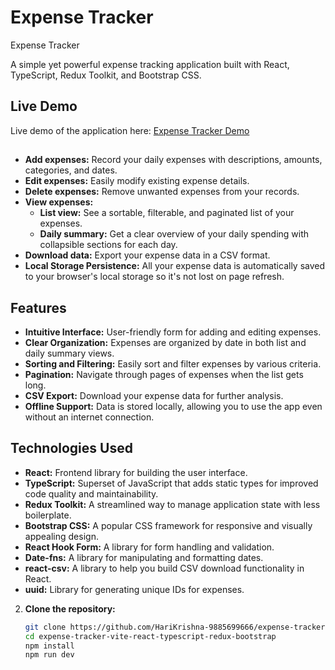 # Expense Tracker
Expense Tracker

A simple yet powerful expense tracking application built with React, TypeScript, Redux Toolkit, and Bootstrap CSS.

## Live Demo

Live demo of the application here: [Expense Tracker Demo]()

##

- **Add expenses:**  Record your daily expenses with descriptions, amounts, categories, and dates.
- **Edit expenses:** Easily modify existing expense details.
- **Delete expenses:** Remove unwanted expenses from your records.
- **View expenses:**
  - **List view:** See a sortable, filterable, and paginated list of your expenses.
  - **Daily summary:** Get a clear overview of your daily spending with collapsible sections for each day.
- **Download data:** Export your expense data in a CSV format.
- **Local Storage Persistence:** All your expense data is automatically saved to your browser's local storage so it's not lost on page refresh.

## Features

- **Intuitive Interface:**  User-friendly form for adding and editing expenses.
- **Clear Organization:**  Expenses are organized by date in both list and daily summary views.
- **Sorting and Filtering:** Easily sort and filter expenses by various criteria.
- **Pagination:**  Navigate through pages of expenses when the list gets long.
- **CSV Export:** Download your expense data for further analysis.
- **Offline Support:** Data is stored locally, allowing you to use the app even without an internet connection.

## Technologies Used

- **React:** Frontend library for building the user interface.
- **TypeScript:**  Superset of JavaScript that adds static types for improved code quality and maintainability.
- **Redux Toolkit:** A streamlined way to manage application state with less boilerplate.
- **Bootstrap CSS:** A popular CSS framework for responsive and visually appealing design.
- **React Hook Form:** A library for form handling and validation.
- **Date-fns:** A library for manipulating and formatting dates.
- **react-csv:** A library to help you build CSV download functionality in React.
- **uuid:** Library for generating unique IDs for expenses. 

2. **Clone the repository:**
   ```bash
   git clone https://github.com/HariKrishna-9885699666/expense-tracker-vite-react-typescript-redux-bootstrap.git
   cd expense-tracker-vite-react-typescript-redux-bootstrap
   npm install
   npm run dev
